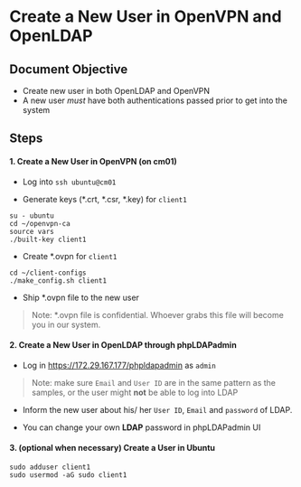 # Create a New User in OpenVPN and OpenLDAP

## Document Objective
- Create new user in both OpenLDAP and OpenVPN
- A new user _must_ have both authentications passed prior to get into the system

## Steps

#### 1\. Create a New User in OpenVPN (on cm01)

- Log into ```ssh ubuntu@cm01```

- Generate keys (\*.crt, \*.csr, \*.key) for ```client1```
```
su - ubuntu
cd ~/openvpn-ca
source vars
./built-key client1
```

- Create \*.ovpn for ```client1```
```
cd ~/client-configs
./make_config.sh client1
```

- Ship \*.ovpn file to the new user

> Note: \*.ovpn file is confidential. Whoever grabs this file will become you in our system.

#### 2\. Create a New User in OpenLDAP through phpLDAPadmin

- Log in https://172.29.167.177/phpldapadmin as ```admin```

<!--
- Create and fill- in information like the following figures

<center><img src="../imgs/20171017_ldap0.png" width="650px"></center>

<center><img src="../imgs/20171017_ldap1.png" width="650px"></center>
-->

> Note: make sure ```Email``` and ```User ID``` are in the same pattern as the samples, or the user might __not__ be able to log into LDAP

- Inform the new user about his/ her ```User ID```, ```Email``` and ```password``` of LDAP.

- You can change your own __LDAP__ password in phpLDAPadmin UI

#### 3\. (optional when necessary) Create a User in Ubuntu
```
sudo adduser client1
sudo usermod -aG sudo client1
```
